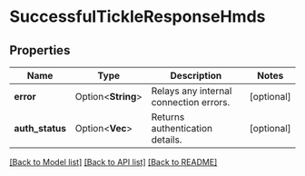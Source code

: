 # SuccessfulTickleResponseHmds

## Properties

Name | Type | Description | Notes
------------ | ------------- | ------------- | -------------
**error** | Option<**String**> | Relays any internal connection errors. | [optional]
**auth_status** | Option<**Vec<String>**> | Returns authentication details. | [optional]

[[Back to Model list]](../README.md#documentation-for-models) [[Back to API list]](../README.md#documentation-for-api-endpoints) [[Back to README]](../README.md)
